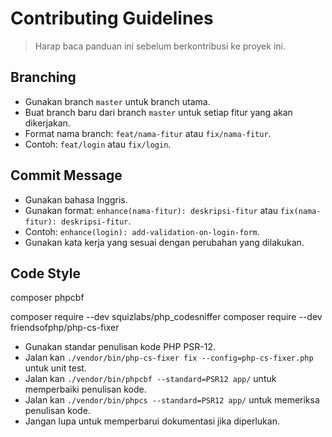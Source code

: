 # Contributing Guidelines

> Harap baca panduan ini sebelum berkontribusi ke proyek ini.

## Branching

-   Gunakan branch `master` untuk branch utama.
-   Buat branch baru dari branch `master` untuk setiap fitur yang akan dikerjakan.
-   Format nama branch: `feat/nama-fitur` atau `fix/nama-fitur`.
-   Contoh: `feat/login` atau `fix/login`.
<!-- (Kondisi brancing jika membuat feature baru yang perlu di review dan pull request) -->

## Commit Message

-   Gunakan bahasa Inggris.
-   Gunakan format: `enhance(nama-fitur): deskripsi-fitur` atau `fix(nama-fitur): deskripsi-fitur`.
-   Contoh: `enhance(login): add-validation-on-login-form`.
-   Gunakan kata kerja yang sesuai dengan perubahan yang dilakukan.
<!-- (Kondisi jika hanya menigkatkan feature pada salah satu branch) -->

## Code Style

<!-- cek phpcs -->
<!-- jalankan -->

composer phpcbf

<!-- jika belum install silahkan install phpcs -->
<!-- jalankan dua perintah ini -->

composer require --dev squizlabs/php_codesniffer
composer require --dev friendsofphp/php-cs-fixer

-   Gunakan standar penulisan kode PHP PSR-12.
-   Jalan kan `./vendor/bin/php-cs-fixer fix --config=php-cs-fixer.php` untuk unit test.
-   Jalan kan `./vendor/bin/phpcbf --standard=PSR12 app/` untuk memperbaiki penulisan kode.
-   Jalan kan `./vendor/bin/phpcs --standard=PSR12 app/` untuk memeriksa penulisan kode.
-   Jangan lupa untuk memperbarui dokumentasi jika diperlukan.
<!-- (run di terminal dalam project) -->
